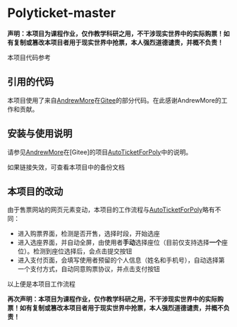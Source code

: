 # Polyticket-master

**声明：本项目为课程作业，仅作教学科研之用，不干涉现实世界中的实际购票！如有复制或篡改本项目者用于现实世界中抢票，本人强烈道德谴责，并概不负责！**

本项目代码参考

## 引用的代码

本项目使用了来自[AndrewMore](https://gitee.com/andrewmore)在[Gitee](https://gitee.com/andrewmore/auto-ticket-for-poly)的部分代码。在此感谢AndrewMore的工作和贡献。

## 安装与使用说明

请参见[AndrewMore](https://gitee.com/andrewmore)在[Gitee]的项目[AutoTicketForPoly](https://gitee.com/andrewmore/auto-ticket-for-poly)中的说明。

如果链接失效，可查看本项目中的备份文档

## 本项目的改动

由于售票网站的网页元素变动，本项目的工作流程与[AutoTicketForPoly](https://gitee.com/andrewmore/auto-ticket-for-poly)略有不同：

* 进入购票界面，检测是否开售，选择时段，开始选座
* 进入选座界面，并自动全屏，由使用者**手动**选择座位（目前仅支持选择**一个**座位）。检测到座位选择后，会点击提交按钮
* 进入支付页面，会填写使用者预留的个人信息（姓名和手机号），自动选择第一个支付方式，自动同意购票协议，并点击支付按钮

以上便是本项目工作流程

**再次声明：本项目为课程作业，仅作教学科研之用，不干涉现实世界中的实际购票！如有复制或篡改本项目者用于现实世界中抢票，本人强烈道德谴责，并概不负责！**
